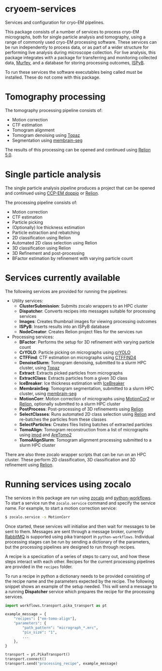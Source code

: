 # cryoem-services

Services and configuration for cryo-EM pipelines.

This package consists of a number of services to process cryo-EM micrographs,
both for single particle analysis and tomography,
using a range of commonly used cryo-EM processing software.
These services can be run independently to process data,
or as part of a wider structure for performing live analysis during microscope collection.
For live analysis, this package integrates with a package
for transferring and monitoring collected data,
[Murfey](https://github.com/DiamondLightSource/python-murfey),
and a database for storing processing outcomes,
[ISPyB](https://github.com/DiamondLightSource/ispyb-database).

To run these services the software executables being called must be installed.
These do not come with this package.

# Tomography processing

The tomography processing pipeline consists of:

- Motion correction
- CTF estimation
- Tomogram alignment
- Tomogram denoising using [Topaz](http://topaz-em.readthedocs.io)
- Segmentation using [membrain-seg](https://github.com/teamtomo/membrain-seg)

The results of this processing can be opened and continued using
[Relion 5.0](https://relion.readthedocs.io).

# Single particle analysis

The single particle analysis pipeline produces a project
that can be opened and continued using
[CCP-EM doppio](https://www.ccpem.ac.uk/docs/doppio/user_guide.html)
or [Relion](https://relion.readthedocs.io).

The processing pipeline consists of:

- Motion correction
- CTF estimation
- Particle picking
- (Optionally) Ice thickness estimation
- Particle extraction and rebatching
- 2D classification using Relion
- Automated 2D class selection using Relion
- 3D classification using Relion
- 3D Refinement and post-processing
- BFactor estimation by refinement with varying particle count

# Services currently available

The following services are provided for running the pipelines:

- Utility services:
  - **ClusterSubmission**: Submits zocalo wrappers to an HPC cluster
  - **Dispatcher**: Converts recipes into messages suitable for processing services
  - **Images**: Creates thumbnail images for viewing processing outcomes
  - **ISPyB**: Inserts results into an ISPyB database
  - **NodeCreator**: Creates Relion project files for the services run
- Processing services:
  - **BFactor**: Performs the setup for 3D refinement with varying particle count
  - **CrYOLO**: Particle picking on micrographs using [crYOLO](https://cryolo.readthedocs.io)
  - **CTFFind**: CTF estimation on micrographs using [CTFFIND4](https://grigoriefflab.umassmed.edu/ctffind4)
  - **DenoiseSlurm**: Tomogram denoising, submitted to a slurm HPC cluster, using [Topaz](http://topaz-em.readthedocs.io)
  - **Extract**: Extracts picked particles from micrographs
  - **ExtractClass**: Extracts particles from a given 3D class
  - **IceBreaker**: Ice thickness estimation with [IceBreaker](https://github.com/DiamondLightSource/python-icebreaker)
  - **MembrainSeg**: Tomogram segmentation, submitted to a slurm HPC cluster, using [membrain-seg](https://github.com/teamtomo/membrain-seg)
  - **MotionCorr**: Motion correction of micrographs using [MotionCor2](http://emcore.ucsf.edu/ucsf-software) or [Relion](https://relion.readthedocs.io), optionally submitted to a slurm HPC cluster
  - **PostProcess**: Post-processing of 3D refinements using [Relion](https://relion.readthedocs.io)
  - **SelectClasses**: Runs automated 2D class selection using [Relion](https://relion.readthedocs.io) and re-batches the particles from these classes
  - **SelectParticles**: Creates files listing batches of extracted particles
  - **TomoAlign**: Tomogram reconstruction from a list of micrographs using [imod](https://bio3d.colorado.edu/imod) and [AreTomo2](https://github.com/czimaginginstitute/AreTomo2)
  - **TomoAlignSlurm**: Tomogram alignment processing submitted to a slurm HPC cluster

There are also three zocalo wrapper scripts that can be run on an HPC cluster.
These perform 2D classification, 3D classification and 3D refinement
using [Relion](https://relion.readthedocs.io).

# Running services using zocalo

The services in this package are run using
[zocalo](https://github.com/DiamondLightSource/python-zocalo)
and [python-workflows](https://github.com/DiamondLightSource/python-workflows).
To start a service run the `zocalo.service` command and specify the service name.
For example, to start a motion correction service:

```bash
$ zocalo.service -s MotionCorr
```

Once started, these services will initialise and then wait for messages to be sent to them.
Messages are sent through a message broker,
currently [RabbitMQ](http://www.rabbitmq.com) is supported using pika transport in `python-workflows`.
Individual processing stages can be run by sending a dictionary of the parameters,
but the processing pipelines are designed to run through recipes.

A recipe is a specication of a series of steps to carry out,
and how these steps interact with each other.
Recipes for the current processing pipelines are provided in the `recipes` folder.

To run a recipe in python a dictionary needs to be provided consisting of
the recipe name and the parameters expected by the recipe.
The following snippet shows an example of the setup needed.
This will send a message to a running **Dispatcher** service which
prepares the recipe for the processing services.

```python
import workflows.transport.pika_transport as pt

example_message = {
    "recipes": ["em-tomo-align"],
    "parameters": {
        "path_pattern": "micrograph_*.mrc",
        "pix_size": "1",
        ...
    },
}

transport = pt.PikaTransport()
transport.connect()
transport.send("processing_recipe", example_message)
```
